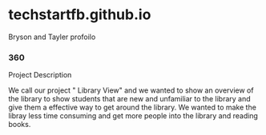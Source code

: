 # techstartfb.github.io
Bryson and Tayler profoilo

### 360

<script src='//vizor.io/static/scripts/vizor-360-embed.js' data-vizorurl='//vizor.io/embed/tayjack20/techstart-library'></script>

Project Description 

We call our project " Library View" and we wanted to show an overview of the library to show students that are new and unfamiliar to the library and give them a effective way to get around the library. We wanted to make the libray less time consuming and get more people into the library and reading books.
